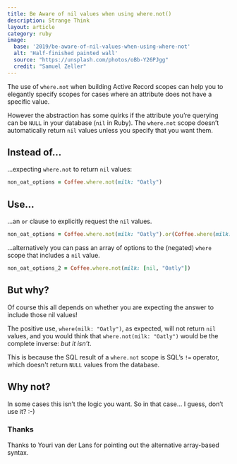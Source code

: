```yaml
---
title: Be Aware of nil values when using where.not()
description: Strange Think
layout: article
category: ruby
image:
  base: '2019/be-aware-of-nil-values-when-using-where-not'
  alt: 'Half-finished painted wall'
  source: "https://unsplash.com/photos/oBb-Y26PJgg"
  credit: "Samuel Zeller"
---
```


The use of `where.not` when building Active Record scopes can help you to elegantly specify scopes for cases where an attribute does not have a specific value.

However the abstraction has some quirks if the attribute you’re querying can be `NULL` in your database (`nil` in Ruby). The `where.not` scope doesn’t automatically return `nil` values unless you specify that you want them.


## Instead of…

…expecting `where.not` to return `nil` values:

```ruby
non_oat_options = Coffee.where.not(milk: "Oatly")
```


## Use…

…an `or` clause to explicitly request the `nil` values.

```ruby
non_oat_options = Coffee.where.not(milk: "Oatly").or(Coffee.where(milk: nil))
```

…alternatively you can pass an array of options to the (negated) `where` scope that includes a `nil` value.

```ruby
non_oat_options_2 = Coffee.where.not(milk: [nil, "Oatly"])
```


## But why?

Of course this all depends on whether you are expecting the answer to include those nil values!

The positive use, `where(milk: "Oatly")`, as expected, will not return `nil` values, and you would think that `where.not(milk: "Oatly")` would be the complete inverse: _but it isn’t_.

This is because the SQL result of a `where.not` scope is SQL’s `!=` operator, which doesn't return `NULL` values from the database.


## Why not?

In some cases this isn’t the logic you want. So in that case... I guess, don’t use it? :-)


### Thanks

Thanks to Youri van der Lans for pointing out the alternative array-based syntax.

